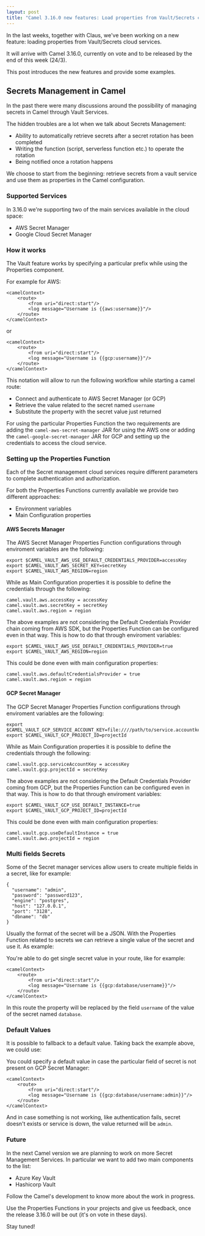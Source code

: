 ```yaml
---
layout: post
title: "Camel 3.16.0 new features: Load properties from Vault/Secrets cloud services"
---
```


In the last weeks, together with Claus, we've been working on a new feature: loading properties from Vault/Secrets cloud services.

It will arrive with Camel 3.16.0, currently on vote and to be released by the end of this week (24/3).

This post introduces the new features and provide some examples.

## Secrets Management in Camel

In the past there were many discussions around the possibility of managing secrets in Camel through Vault Services. 

The hidden troubles are a lot when we talk about Secrets Management:
- Ability to automatically retrieve secrets after a secret rotation has been completed
- Writing the function (script, serverless function etc.) to operate the rotation
- Being notified once a rotation happens

We choose to start from the beginning: retrieve secrets from a vault service and use them as properties in the Camel configuration.

### Supported Services

In 3.16.0 we're supporting two of the main services available in the cloud space:

- AWS Secret Manager
- Google Cloud Secret Manager

### How it works

The Vault feature works by specifying a particular prefix while using the Properties component.

For example for AWS:

```
<camelContext>
    <route>
        <from uri="direct:start"/>
        <log message="Username is {{aws:username}}"/>
    </route>
</camelContext>
```

or

```
<camelContext>
    <route>
        <from uri="direct:start"/>
        <log message="Username is {{gcp:username}}"/>
    </route>
</camelContext>
```

This notation will allow to run the following workflow while starting a camel route:
- Connect and authenticate to AWS Secret Manager (or GCP)
- Retrieve the value related to the secret named `username`
- Substitute the property with the secret value just returned

For using the particular Properties Function the two requirements are adding the `camel-aws-secret-manager` JAR for using the AWS one or 
adding the `camel-google-secret-manager` JAR for GCP and setting up the credentials to access the cloud service.

### Setting up the Properties Function 

Each of the Secret management cloud services require different parameters to complete authentication and authorization.

For both the Properties Functions currently available we provide two different approaches:
- Environment variables
- Main Configuration properties

#### AWS Secrets Manager

The AWS Secret Manager Properties Function configurations through enviroment variables are the following:

```
export $CAMEL_VAULT_AWS_USE_DEFAULT_CREDENTIALS_PROVIDER=accessKey
export $CAMEL_VAULT_AWS_SECRET_KEY=secretKey
export $CAMEL_VAULT_AWS_REGION=region
```

While as Main Configuration properties it is possible to define the credentials through the following:

```
camel.vault.aws.accessKey = accessKey
camel.vault.aws.secretKey = secretKey
camel.vault.aws.region = region
```

The above examples are not considering the Default Credentials Provider chain coming from AWS SDK, but the Properties Function can be configured even in that way. This is how to do that through enviroment variables:

```
export $CAMEL_VAULT_AWS_USE_DEFAULT_CREDENTIALS_PROVIDER=true
export $CAMEL_VAULT_AWS_REGION=region
```

This could be done even with main configuration properties:

```
camel.vault.aws.defaultCredentialsProvider = true
camel.vault.aws.region = region
```

#### GCP Secret Manager

The GCP Secret Manager Properties Function configurations through enviroment variables are the following:

```
export $CAMEL_VAULT_GCP_SERVICE_ACCOUNT_KEY=file:////path/to/service.accountkey
export $CAMEL_VAULT_GCP_PROJECT_ID=projectId
```

While as Main Configuration properties it is possible to define the credentials through the following:

```
camel.vault.gcp.serviceAccountKey = accessKey
camel.vault.gcp.projectId = secretKey
```

The above examples are not considering the Default Credentials Provider coming from GCP, but the Properties Function can be configured even in that way. This is how to do that through enviroment variables:

```
export $CAMEL_VAULT_GCP_USE_DEFAULT_INSTANCE=true
export $CAMEL_VAULT_GCP_PROJECT_ID=projectId
```

This could be done even with main configuration properties:

```
camel.vault.gcp.useDefaultInstance = true
camel.vault.aws.projectId = region
```

### Multi fields Secrets

Some of the Secret manager services allow users to create multiple fields in a secret, like for example:

```
{
  "username": "admin",
  "password": "password123",
  "engine": "postgres",
  "host": "127.0.0.1",
  "port": "3128",
  "dbname": "db"
}
```

Usually the format of the secret will be a JSON. With the Properties Function related to secrets we can retrieve a single value of the secret and use it. As example:

You're able to do get single secret value in your route, like for example:

```
<camelContext>
    <route>
        <from uri="direct:start"/>
        <log message="Username is {{gcp:database/username}}"/>
    </route>
</camelContext>
```

In this route the property will be replaced by the field `username` of the value of the secret named `database`.

### Default Values

It is possible to fallback to a default value. Taking back the example above, we could use:

You could specify a default value in case the particular field of secret is not present on GCP Secret Manager:

```
<camelContext>
    <route>
        <from uri="direct:start"/>
        <log message="Username is {{gcp:database/username:admin}}"/>
    </route>
</camelContext>
```

And in case something is not working, like authentication fails, secret doesn't exists or service is down, the value returned will be `admin`.

### Future

In the next Camel version we are planning to work on more Secret Management Services. In particular we want to add two main components to the list:

- Azure Key Vault
- Hashicorp Vault

Follow the Camel's development to know more about the work in progress.

Use the Properties Functions in your projects and give us feedback, once the release 3.16.0 will be out (it's on vote in these days).

Stay tuned!








